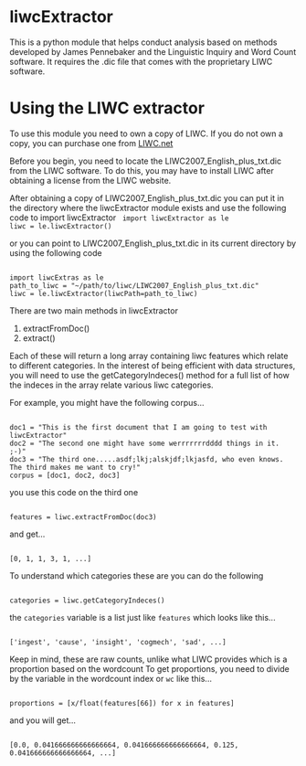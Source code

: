 # liwcExtractor
This is a python module that helps conduct analysis based on methods developed by James Pennebaker and the Linguistic Inquiry and Word Count software.  It requires the .dic file that comes with the proprietary LIWC software.

# Using the LIWC extractor
To use this module you need to own a copy of LIWC.  If you do not own a copy, you can purchase one from [LIWC.net](http://www.liwc.net)

Before you begin, you need to locate the LIWC2007_English_plus_txt.dic from the LIWC software.  To do this, you may have to install LIWC after obtaining a license from the LIWC website.

After obtaining a copy of LIWC2007_English_plus_txt.dic you can put it in the directory where the liwcExtractor module exists and use the following code to import liwcExtractor
<code>
import liwcExtractor as le
liwc = le.liwcExtractor()
</code>

or you can point to LIWC2007_English_plus_txt.dic in its current directory by using the following code

<code>
import liwcExtras as le
path_to_liwc = "~/path/to/liwc/LIWC2007_English_plus_txt.dic"
liwc = le.liwcExtractor(liwcPath=path_to_liwc)
</code>

There are two main methods in liwcExtractor
1. extractFromDoc()
2. extract()

Each of these will return a long array containing liwc features which relate to different categories.  In the interest of being efficient with data structures, you will need to use the getCategoryIndeces() method for a full list of how the indeces in the array relate various liwc categories.

For example, you might have the following corpus...

<code>
doc1 = "This is the first document that I am going to test with liwcExtractor"
doc2 = "The second one might have some werrrrrrrdddd things in it. ;-)"
doc3 = "The third one.....asdf;lkj;alskjdf;lkjasfd, who even knows. The third makes me want to cry!"
corpus = [doc1, doc2, doc3]
</code>

you use this code on the third one

<code>
features = liwc.extractFromDoc(doc3)
</code>

and get...

<code>
[0, 1, 1, 3, 1, ...]
</code>

To understand which categories these are you can do the following

<code>
categories = liwc.getCategoryIndeces()
</code>

the <code>categories</code> variable is a list just like <code>features</code> which looks like this...

<code>
['ingest', 'cause', 'insight', 'cogmech', 'sad', ...]
</code>

Keep in mind, these are raw counts, unlike what LIWC provides which is a proportion based on the wordcount
To get proportions, you need to divide by the variable in the wordcount index or <code>wc</code> like this...

<code>
proportions = [x/float(features[66]) for x in features]
</code>

and you will get...

<code>
[0.0, 0.041666666666666664, 0.041666666666666664, 0.125, 0.041666666666666664, ...]
</code>
